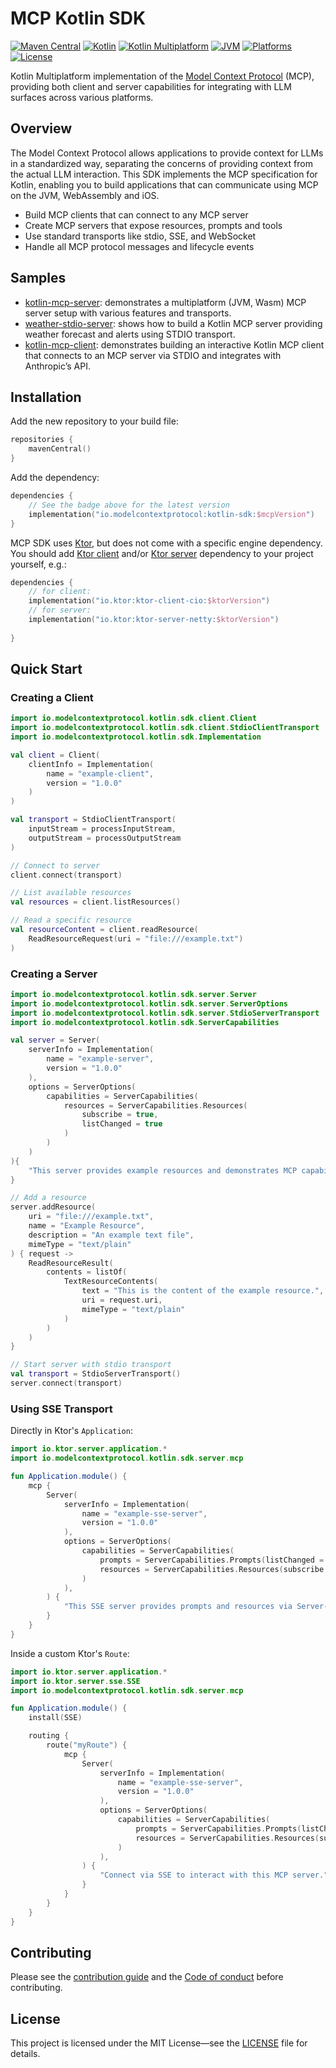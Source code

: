 # MCP Kotlin SDK

[![Maven Central](https://img.shields.io/maven-central/v/io.modelcontextprotocol/kotlin-sdk.svg?label=Maven%20Central)](https://repo1.maven.org/maven2/io/modelcontextprotocol/kotlin-sdk/)
[![Kotlin](https://img.shields.io/badge/kotlin-2.2+-blueviolet.svg?logo=kotlin)](http://kotlinlang.org)
[![Kotlin Multiplatform](https://img.shields.io/badge/Kotlin-Multiplatform-blueviolet?logo=kotlin)](https://kotlinlang.org/docs/multiplatform.html)
[![JVM](https://img.shields.io/badge/JVM-1.8+-red.svg?logo=jvm)](http://java.com)
[![Platforms](https://img.shields.io/badge/Platforms-JVM%20%7C%20Wasm%2FJS%20%7C%20Native%20(iOS%2FiOS%20Simulator)-blue)](https://kotlinlang.org/docs/multiplatform.html)
[![License](https://img.shields.io/badge/License-MIT-yellow.svg)](LICENSE)

Kotlin Multiplatform implementation of the [Model Context Protocol](https://modelcontextprotocol.io) (MCP),
providing both client and server capabilities for integrating with LLM surfaces across various platforms.

## Overview

The Model Context Protocol allows applications to provide context for LLMs in a standardized way,
separating the concerns of providing context from the actual LLM interaction.
This SDK implements the MCP specification for Kotlin,
enabling you to build applications that can communicate using MCP on the JVM, WebAssembly and iOS.

- Build MCP clients that can connect to any MCP server
- Create MCP servers that expose resources, prompts and tools
- Use standard transports like stdio, SSE, and WebSocket
- Handle all MCP protocol messages and lifecycle events

## Samples

- [kotlin-mcp-server](./samples/kotlin-mcp-server): demonstrates a multiplatform (JVM, Wasm) MCP server setup with various features and transports.
- [weather-stdio-server](./samples/weather-stdio-server): shows how to build a Kotlin MCP server providing weather forecast and alerts using STDIO transport.
- [kotlin-mcp-client](./samples/kotlin-mcp-client): demonstrates building an interactive Kotlin MCP client that connects to an MCP server via STDIO and integrates with Anthropic’s API.

## Installation

Add the new repository to your build file:

```kotlin
repositories {
    mavenCentral()
}
```

Add the dependency:

```kotlin
dependencies {
    // See the badge above for the latest version
    implementation("io.modelcontextprotocol:kotlin-sdk:$mcpVersion")
}
```
MCP SDK uses [Ktor](https://ktor.io/), but does not come with a specific engine dependency.
You should add [Ktor client](https://ktor.io/docs/client-dependencies.html#engine-dependency) 
and/or [Ktor server](https://ktor.io/docs/client-dependencies.html#engine-dependency) dependency 
to your project yourself, e.g.:
```kotlin
dependencies {
    // for client:
    implementation("io.ktor:ktor-client-cio:$ktorVersion")
    // for server:
    implementation("io.ktor:ktor-server-netty:$ktorVersion")
    
}
```

## Quick Start

### Creating a Client

```kotlin
import io.modelcontextprotocol.kotlin.sdk.client.Client
import io.modelcontextprotocol.kotlin.sdk.client.StdioClientTransport
import io.modelcontextprotocol.kotlin.sdk.Implementation

val client = Client(
    clientInfo = Implementation(
        name = "example-client",
        version = "1.0.0"
    )
)

val transport = StdioClientTransport(
    inputStream = processInputStream,
    outputStream = processOutputStream
)

// Connect to server
client.connect(transport)

// List available resources
val resources = client.listResources()

// Read a specific resource
val resourceContent = client.readResource(
    ReadResourceRequest(uri = "file:///example.txt")
)
```

### Creating a Server

```kotlin
import io.modelcontextprotocol.kotlin.sdk.server.Server
import io.modelcontextprotocol.kotlin.sdk.server.ServerOptions
import io.modelcontextprotocol.kotlin.sdk.server.StdioServerTransport
import io.modelcontextprotocol.kotlin.sdk.ServerCapabilities

val server = Server(
    serverInfo = Implementation(
        name = "example-server",
        version = "1.0.0"
    ),
    options = ServerOptions(
        capabilities = ServerCapabilities(
            resources = ServerCapabilities.Resources(
                subscribe = true,
                listChanged = true
            )
        )
    )
){ 
    "This server provides example resources and demonstrates MCP capabilities." 
}

// Add a resource
server.addResource(
    uri = "file:///example.txt",
    name = "Example Resource",
    description = "An example text file",
    mimeType = "text/plain"
) { request ->
    ReadResourceResult(
        contents = listOf(
            TextResourceContents(
                text = "This is the content of the example resource.",
                uri = request.uri,
                mimeType = "text/plain"
            )
        )
    )
}

// Start server with stdio transport
val transport = StdioServerTransport()
server.connect(transport)
```

### Using SSE Transport

Directly in Ktor's `Application`:
```kotlin
import io.ktor.server.application.*
import io.modelcontextprotocol.kotlin.sdk.server.mcp

fun Application.module() {
    mcp {
        Server(
            serverInfo = Implementation(
                name = "example-sse-server",
                version = "1.0.0"
            ),
            options = ServerOptions(
                capabilities = ServerCapabilities(
                    prompts = ServerCapabilities.Prompts(listChanged = null),
                    resources = ServerCapabilities.Resources(subscribe = null, listChanged = null)
                )
            ),
        ) { 
            "This SSE server provides prompts and resources via Server-Sent Events."
        }
    }
}
```

Inside a custom Ktor's `Route`:
```kotlin
import io.ktor.server.application.*
import io.ktor.server.sse.SSE
import io.modelcontextprotocol.kotlin.sdk.server.mcp

fun Application.module() {
    install(SSE)

    routing {
        route("myRoute") {
            mcp {
                Server(
                    serverInfo = Implementation(
                        name = "example-sse-server",
                        version = "1.0.0"
                    ),
                    options = ServerOptions(
                        capabilities = ServerCapabilities(
                            prompts = ServerCapabilities.Prompts(listChanged = null),
                            resources = ServerCapabilities.Resources(subscribe = null, listChanged = null)
                        )
                    ),
                ) {
                    "Connect via SSE to interact with this MCP server."
                }
            }
        }
    }
}
```
## Contributing

Please see the [contribution guide](CONTRIBUTING.md) and the [Code of conduct](CODE_OF_CONDUCT.md) before contributing.

## License

This project is licensed under the MIT License—see the [LICENSE](LICENSE) file for details.
